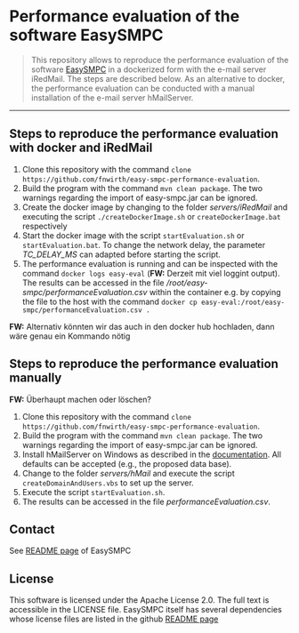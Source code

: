 # Performance evaluation of the software EasySMPC

> This repository allows to reproduce the performance evaluation of the software [EasySMPC](https://github.com/prasser/easy-smpc) in a dockerized form with the e-mail server  iRedMail. The steps are described below. 
> As an alternative to docker, the performance evaluation can be conducted with a manual installation of the e-mail server hMailServer.

---

## Steps to reproduce the performance evaluation with docker and iRedMail
1. Clone this repository with the command `clone https://github.com/fnwirth/easy-smpc-performance-evaluation`.
1. Build the program with the command `mvn clean package`. The two warnings regarding the import of easy-smpc.jar can be ignored.
1. Create the docker image by changing to the folder *servers/iRedMail* and executing the script `./createDockerImage.sh` or `createDockerImage.bat` respectively
1. Start the docker image with the script `startEvaluation.sh` or `startEvaluation.bat`. To change the network delay, the parameter *TC_DELAY_MS* can adapted before starting the script.
1. The performance evaluation is running and can be inspected with the command `docker logs easy-eval` (**FW:** Derzeit mit viel loggint output). The results can be accessed in the file */root/easy-smpc/performanceEvaluation.csv* within the container e.g. by copying the file to the host with the command `docker cp easy-eval:/root/easy-smpc/performanceEvaluation.csv .`

**FW:** Alternativ könnten wir das auch in den docker hub hochladen, dann wäre genau ein Kommando nötig

## Steps to reproduce the performance evaluation manually

**FW:** Überhaupt machen oder löschen?
1. Clone this repository with the command `clone https://github.com/fnwirth/easy-smpc-performance-evaluation`.
1. Build the program with the command `mvn clean package`. The two warnings regarding the import of easy-smpc.jar can be ignored.
1. Install hMailServer on Windows as described in the [documentation](https://www.hmailserver.com/documentation/latest/?page=howto_install). All defaults can be accepted (e.g., the proposed data base).
1. Change to the folder *servers/hMail* and execute the script `createDomainAndUsers.vbs` to set up the server.
1. Execute the script `startEvaluation.sh`.
1. The results can be accessed in the file *performanceEvaluation.csv*.

## Contact
See [README page](https://github.com/prasser/easy-smpc/edit/master/README.md) of EasySMPC

## License
This software is licensed under the Apache License 2.0. The full text is accessible in the LICENSE file. EasySMPC itself has several dependencies whose license files are listed in the github [README page](https://github.com/prasser/easy-smpc/edit/master/README.md)
